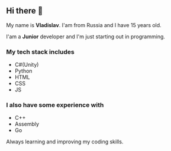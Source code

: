 ## Hi there 👋

My name is **Vladislav**. I'am from Russia and I have 15 years old.

I'am a **Junior** developer and I'm just starting out in programming.  

### My tech stack includes
- C#(Unity)
- Python
- HTML
- CSS
- JS

### I also have some experience with
- C++
- Assembly
- Go

Always learning and improving my coding skills.